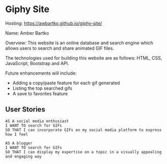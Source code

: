 # Giphy Site

Hosting: https://awbartko.github.io/giphy-site/

Name: Amber Bartko

Overview: This website is an online database and search engine which allows users to search and share animated GIF files.

The technologies used for building this website are as follows: HTML, CSS, JavaScript, Bootstrap and API.

Future enhancements will include:

- Adding a copy/paste feature for each gif generated
- Listing the top searched gifs
- A save to favorites feature

## User Stories

```
AS A social media enthusiast
I WANT TO search for GIFs
SO THAT I can incorporate GIFs on my social media platform to express how I feel

AS A blogger
I WANT TO search for GIFs
SO THAT I can display my expertise on a topic in a visually appealing and engaging way
```
